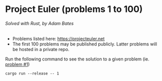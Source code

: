 # Project Euler (problems 1 to 100)
###### Solved with Rust, by Adam Bates

- Problems listed here: https://projecteuler.net
- The first 100 problems may be published publicly. Latter problems will be hosted in a private repo.

Run the following command to see the solution to a given problem (ie. [problem #1](https://projecteuler.net/problem=1))
```
cargo run --release -- 1
```
